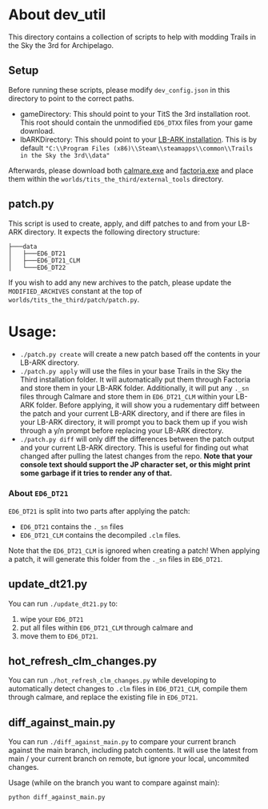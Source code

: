# About dev_util
This directory contains a collection of scripts to help with modding Trails in the Sky the 3rd for Archipelago.

## Setup
Before running these scripts, please modify `dev_config.json` in this directory to point to the correct paths.
- gameDirectory: This should point to your TitS the 3rd installation root. This root should contain the unmodified `ED6_DTXX` files from your game download.
- lbARKDirectory: This should point to your [LB-ARK installation](https://github.com/Aureole-Suite/LB-ARK). This is by default `"C:\\Program Files (x86)\\Steam\\steamapps\\common\\Trails in the Sky the 3rd\\data"`

Afterwards, please download both [calmare.exe](https://github.com/Kyuuhachi/Aureole/releases/tag/calmare-v0.1.3) and [factoria.exe](https://github.com/Aureole-Suite/Factoria/releases/tag/v1.0) and place them within the `worlds/tits_the_third/external_tools` directory.

## patch.py

This script is used to create, apply, and diff patches to and from your LB-ARK directory. It expects the following directory structure:
```
├───data
│   ├───ED6_DT21
│   ├───ED6_DT21_CLM
│   └───ED6_DT22
```

If you wish to add any new archives to the patch, please update the `MODIFIED_ARCHIVES` constant at the top of `worlds/tits_the_third/patch/patch.py`.

# Usage:
- `./patch.py create` will create a new patch based off the contents in your LB-ARK directory.
- `./patch.py apply` will use the files in your base Trails in the Sky the Third installation folder. It will automatically put them through Factoria and store them in your LB-ARK folder. Additionally, it will put any `._sn` files through Calmare and store them in `ED6_DT21_CLM` within your LB-ARK folder. Before applying, it will show you a rudementary diff between the patch and your current LB-ARK directory, and if there are files in your LB-ARK directory, it will prompt you to back them up if you wish through a y/n prompt before replacing your LB-ARK directory.
- `./patch.py diff` will only diff the differences between the patch output and your current LB-ARK directory. This is useful for finding out what changed after pulling the latest changes from the repo. **Note that your console text should support the JP character set, or this might print some garbage if it tries to render any of that.**

### About `ED6_DT21`
`ED6_DT21` is split into two parts after applying the patch:
- `ED6_DT21` contains the `._sn` files
- `ED6_DT21_CLM` contains the decompiled `.clm` files.

Note that the `ED6_DT21_CLM` is ignored when creating a patch! When applying a patch, it will generate this folder from the `._sn` files in `ED6_DT21`.

## update_dt21.py
You can run `./update_dt21.py` to:
1. wipe your `ED6_DT21`
2. put all files within `ED6_DT21_CLM` through calmare and
3. move them to `ED6_DT21`.

## hot_refresh_clm_changes.py
You can run `./hot_refresh_clm_changes.py` while developing to automatically detect changes to `.clm` files in `ED6_DT21_CLM`, compile them through calmare, and replace the existing file in `ED6_DT21`.

## diff_against_main.py
You can run `./diff_against_main.py` to compare your current branch against the main branch, including patch contents.
It will use the latest from main / your current branch on remote, but ignore your local, uncommited changes.

Usage (while on the branch you want to compare against main):
```
python diff_against_main.py
```



